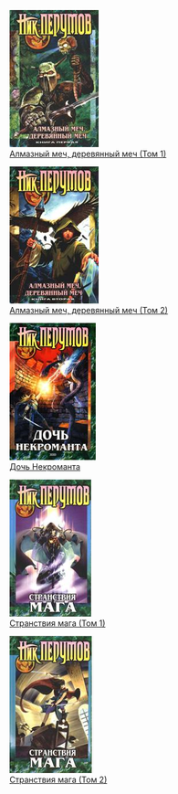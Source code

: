 ![](Алмазный%20меч,%20деревянный%20меч%20(Том%201).jpg)  
[Алмазный меч, деревянный меч (Том 1)](Алмазный%20меч,%20деревянный%20меч%20(Том%201))

![](Алмазный%20меч,%20деревянный%20меч%20(Том%202).jpg)  
[Алмазный меч, деревянный меч (Том 2)](Алмазный%20меч,%20деревянный%20меч%20(Том%202))

![](Дочь%20Некроманта.jpg)  
[Дочь Некроманта](Дочь%20Некроманта)

![](Странствия%20мага%20(Том%201).jpg)  
[Странствия мага (Том 1)](Странствия%20мага%20(Том%201))

![](Странствия%20мага%20(Том%202).jpg)  
[Странствия мага (Том 2)](Странствия%20мага%20(Том%202))
